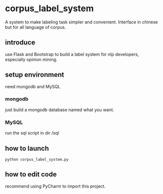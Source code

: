 # corpus_label_system 
A system to make labeling task simpler and convenient.
Interface in chinese but for all language of corpus. 

## introduce
use Flask and Bootstrap to build a label system for nlp developers, especially opinion mining.

## setup environment
need mongodb and MySQL
### mongodb
just build a mongodb database named what you want.

### MySQL
run the sql script in dir /sql

## how to launch
```
python corpus_label_system.py
```

## how to edit code
recommend using PyCharm to import this project.
